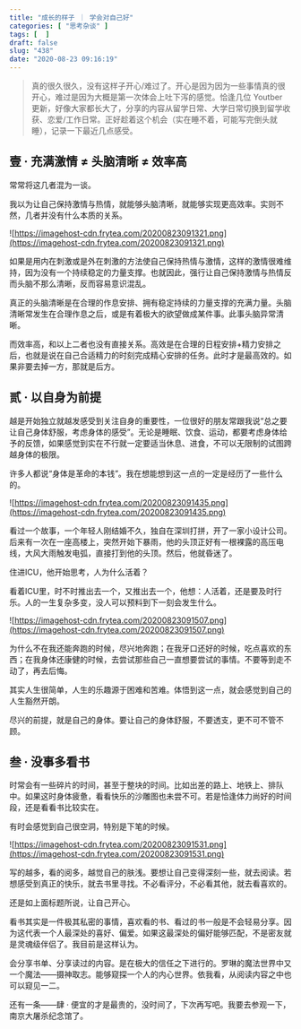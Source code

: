 ```yaml
---
title: "成长的样子 ｜ 学会对自己好"
categories: [ "思考杂谈" ]
tags: [  ]
draft: false
slug: "438"
date: "2020-08-23 09:16:19"
---
```


> 真的很久很久，没有这样子开心/难过了。开心是因为因为一些事情真的很开心，难过是因为大概是第一次体会上吐下泻的感觉。恰逢几位 Youtber 更新，好像大家都长大了，分享的内容从留学日常、大学日常切换到留学收获、恋爱/工作日常。正好趁着这个机会（实在睡不着，可能写完倒头就睡），记录一下最近几点感受。

## 壹 · 充满激情 ≠ 头脑清晰 ≠ 效率高

常常将这几者混为一谈。

我以为让自己保持激情与热情，就能够头脑清晰，就能够实现更高效率。实则不然，几者并没有什么本质的关系。

![https://imagehost-cdn.frytea.com/20200823091321.png](https://imagehost-cdn.frytea.com/20200823091321.png)

如果是用内在刺激或是外在刺激的方法使自己保持热情与激情，这样的激情很难维持，因为没有一个持续稳定的力量支撑。也就因此，强行让自己保持激情与热情反而头脑不那么清晰，反而容易意识混乱。

真正的头脑清晰是在合理的作息安排、拥有稳定持续的力量支撑的充满力量。头脑清晰常发生在合理作息之后，或是有着极大的欲望做成某件事。此事头脑异常清晰。

而效率高，和以上二者也没有直接关系。高效是在合理的日程安排+精力安排之后，也就是说在自己合适精力的时刻完成精心安排的任务。此时才是最高效的。如果非要去掉一方，那就是后方。

## 贰 · 以自身为前提

越是开始独立就越发感受到关注自身的重要性，一位很好的朋友常跟我说“总之要让自己身体舒服，考虑身体的感受”。无论是睡眠、饮食、运动，都要考虑身体给予的反馈，如果感觉到实在不行就一定要适当休息、进食，不可以无限制的试图跨越身体的极限。

许多人都说“身体是革命的本钱”。我在想能想到这一点的一定是经历了一些什么的。

![https://imagehost-cdn.frytea.com/20200823091435.png](https://imagehost-cdn.frytea.com/20200823091435.png)

看过一个故事，一个年轻人刚结婚不久，独自在深圳打拼，开了一家小设计公司。后来有一次在一座高楼上，突然开始下暴雨，他的头顶正好有一根裸露的高压电线，大风大雨触发电弧，直接打到他的头顶。然后，他就昏迷了。

住进ICU，他开始思考，人为什么活着？

看着ICU里，时不时推出去一个，又推出去一个，他想：人活着，还是要及时行乐。人的一生复杂多变，没人可以预料到下一刻会发生什么。

![https://imagehost-cdn.frytea.com/20200823091507.png](https://imagehost-cdn.frytea.com/20200823091507.png)

为什么不在我还能奔跑的时候，尽兴地奔跑；在我牙口还好的时候，吃点喜欢的东西；在我身体还康健的时候，去尝试那些自己一直想要尝试的事情。不要等到走不动了，再去后悔。

其实人生很简单，人生的乐趣源于困难和苦难。体悟到这一点，就会感觉到自己的人生豁然开朗。

尽兴的前提，就是自己的身体。要让自己的身体舒服，不要透支，更不可不管不顾。

## 叁 · 没事多看书

时常会有一些碎片的时间，甚至于整块的时间。比如出差的路上、地铁上、排队中。如果这时身体疲惫，看看快乐的沙雕图也未尝不可。若是恰逢体力尚好的时间段，还是看看书比较实在。

有时会感觉到自己很空洞，特别是下笔的时候。

![https://imagehost-cdn.frytea.com/20200823091531.png](https://imagehost-cdn.frytea.com/20200823091531.png)

写的越多，看的阅多，越觉自己的肤浅。要想让自己变得深刻一些，就去阅读。若想感受到真正的快乐，就去书里寻找。不必看评分，不必看其他，就去看喜欢的。

还是如上面标题所说，让自己开心。

看书其实是一件极其私密的事情，喜欢看的书、看过的书一般是不会轻易分享。因为这代表一个人最深处的喜好、偏爱。如果这最深处的偏好能够匹配，不是密友就是灵魂级伴侣了。我目前是这样认为。

会分享书单、分享读过的内容。是在极大的信任之下进行的。罗琳的魔法世界中又一个魔法——摄神取志。能够窥探一个人的内心世界。依我看，从阅读内容之中也可以窥见一二。

还有一条——肆 · 便宜的才是最贵的，没时间了，下次再写吧。我要去参观一下，南京大屠杀纪念馆了。